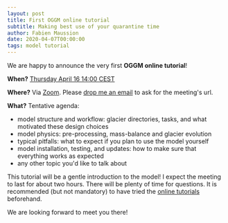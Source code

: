 ```yaml
---
layout: post
title: First OGGM online tutorial
subtitle: Making best use of your quarantine time
author: Fabien Maussion
date: 2020-04-07T00:00:00
tags: model tutorial
---
```


We are happy to announce the very first **OGGM online tutorial**!

**When?** [Thursday April 16 14:00 CEST](https://www.timeanddate.com/worldclock/fixedtime.html?msg=OGGM+online+tutorial&iso=20200416T14&p1=1889&ah=2)

**Where?** Via [Zoom](http://zoom.us). Please [drop me an email](https://fabienmaussion.info/) to ask for the meeting's url.

**What?** Tentative agenda:
- model structure and workflow: glacier directories, tasks, and what motivated these design choices
- model physics: pre-processing, mass-balance and glacier evolution
- typical pitfalls: what to expect if you plan to use the model yourself
- model installation, testing, and updates: how to make sure that everything works as expected
- any other topic you'd like to talk about

This tutorial will be a gentle introduction to the model!
I expect the meeting to last for about two hours. There will be plenty of time
for questions. It is recommended (but not mandatory) to have tried the
[online tutorials](https://edu.oggm.org/en/latest/oggm_tuto.html) beforehand.

 We are looking forward to meet you there!

